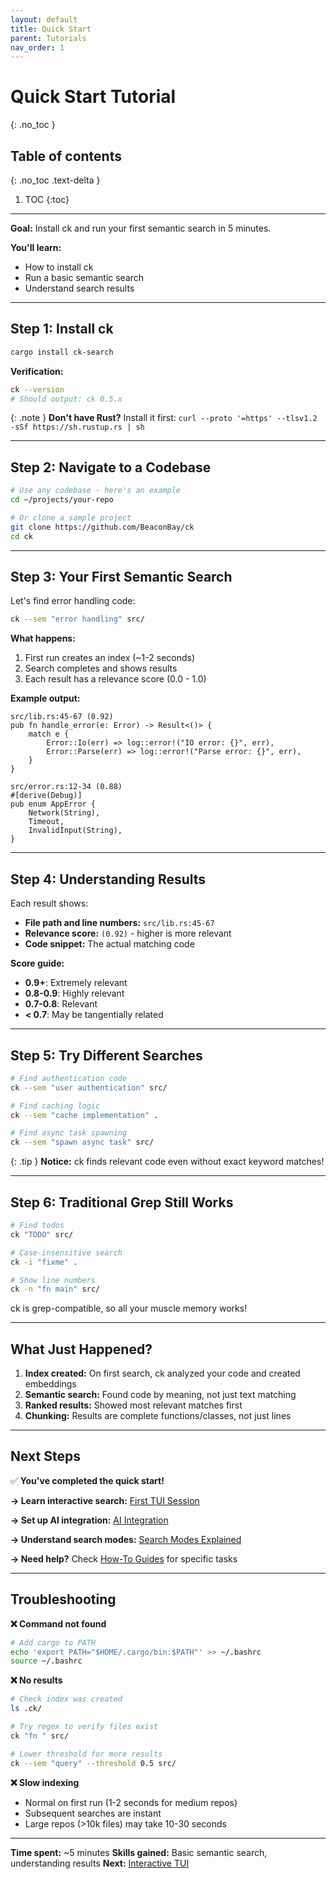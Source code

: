 ```yaml
---
layout: default
title: Quick Start
parent: Tutorials
nav_order: 1
---
```


# Quick Start Tutorial

{: .no_toc }

## Table of contents
{: .no_toc .text-delta }

1. TOC
{:toc}

---

**Goal:** Install ck and run your first semantic search in 5 minutes.

**You'll learn:**
- How to install ck
- Run a basic semantic search
- Understand search results

---

## Step 1: Install ck

```bash
cargo install ck-search
```

**Verification:**
```bash
ck --version
# Should output: ck 0.5.x
```

{: .note }
**Don't have Rust?** Install it first: `curl --proto '=https' --tlsv1.2 -sSf https://sh.rustup.rs | sh`

---

## Step 2: Navigate to a Codebase

```bash
# Use any codebase - here's an example
cd ~/projects/your-repo

# Or clone a sample project
git clone https://github.com/BeaconBay/ck
cd ck
```

---

## Step 3: Your First Semantic Search

Let's find error handling code:

```bash
ck --sem "error handling" src/
```

**What happens:**
1. First run creates an index (~1-2 seconds)
2. Search completes and shows results
3. Each result has a relevance score (0.0 - 1.0)

**Example output:**
```
src/lib.rs:45-67 (0.92)
pub fn handle_error(e: Error) -> Result<()> {
    match e {
        Error::Io(err) => log::error!("IO error: {}", err),
        Error::Parse(err) => log::error!("Parse error: {}", err),
    }
}

src/error.rs:12-34 (0.88)
#[derive(Debug)]
pub enum AppError {
    Network(String),
    Timeout,
    InvalidInput(String),
}
```

---

## Step 4: Understanding Results

Each result shows:
- **File path and line numbers:** `src/lib.rs:45-67`
- **Relevance score:** `(0.92)` - higher is more relevant
- **Code snippet:** The actual matching code

**Score guide:**
- **0.9+**: Extremely relevant
- **0.8-0.9**: Highly relevant
- **0.7-0.8**: Relevant
- **< 0.7**: May be tangentially related

---

## Step 5: Try Different Searches

```bash
# Find authentication code
ck --sem "user authentication" src/

# Find caching logic
ck --sem "cache implementation" .

# Find async task spawning
ck --sem "spawn async task" src/
```

{: .tip }
**Notice:** ck finds relevant code even without exact keyword matches!

---

## Step 6: Traditional Grep Still Works

```bash
# Find todos
ck "TODO" src/

# Case-insensitive search
ck -i "fixme" .

# Show line numbers
ck -n "fn main" src/
```

ck is grep-compatible, so all your muscle memory works!

---

## What Just Happened?

1. **Index created:** On first search, ck analyzed your code and created embeddings
2. **Semantic search:** Found code by meaning, not just text matching
3. **Ranked results:** Showed most relevant matches first
4. **Chunking:** Results are complete functions/classes, not just lines

---

## Next Steps

✅ **You've completed the quick start!**

**→ Learn interactive search:** [First TUI Session](first-tui-session.html)

**→ Set up AI integration:** [AI Integration](../ai-integration/mcp-quickstart.html)

**→ Understand search modes:** [Search Modes Explained](../explanation/search-modes.html)

**→ Need help?** Check [How-To Guides](../how-to/) for specific tasks

---

## Troubleshooting

**❌ Command not found**
```bash
# Add cargo to PATH
echo 'export PATH="$HOME/.cargo/bin:$PATH"' >> ~/.bashrc
source ~/.bashrc
```

**❌ No results**
```bash
# Check index was created
ls .ck/

# Try regex to verify files exist
ck "fn " src/

# Lower threshold for more results
ck --sem "query" --threshold 0.5 src/
```

**❌ Slow indexing**
- Normal on first run (1-2 seconds for medium repos)
- Subsequent searches are instant
- Large repos (>10k files) may take 10-30 seconds

---

**Time spent:** ~5 minutes
**Skills gained:** Basic semantic search, understanding results
**Next:** [Interactive TUI](first-tui-session.html)